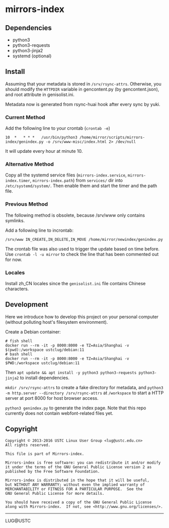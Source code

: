# mirrors-index

## Dependencies

* python3
* python3-requests
* python3-jinja2
* systemd (optional)

## Install

Assuming that your metadata is stored in `/srv/rsync-attrs`. Otherwise, you should modify the `HTTPDIR` variable in gencontent.py (by gencontent.json), and root attribute in genisolist.ini.

Metadata now is generated from rsync-huai hook after every sync by yuki.

### Current Method

Add the following line to your crontab (`crontab -e`)

```
10  *   * * *   /usr/bin/python3 /home/mirror/scripts/mirrors-index/genindex.py -o /srv/www-misc/index.html 2> /dev/null
```

It will update every hour at minute 10.

### Alternative Method

Copy all the systemd service files (`mirrors-index.service`, `mirrors-index.timer`,
`mirrors-index.path`) from `services/` dir into `/etc/systemd/system/`.
Then enable them and start the timer and the path file.

### Previous Method

The following method is obsolete, because /srv/www only contains symlinks.

Add a following line to incrontab:

```/srv/www IN_CREATE,IN_DELETE,IN_MOVE /home/mirror/newindex/genindex.py```

The crontab file was also used to trigger the update based on time before.
Use `crontab -l -u mirror` to check the line that has been commented out for now.

### Locales

Install zh_CN locales since the `genisolist.ini` file contains Chinese characters.

## Development

Here we introduce how to develop this project on your personal computer (without polluting host's filesystem environment).

Create a Debian container:

```shell
# fish shell
docker run --rm -it -p 8000:8000 -e TZ=Asia/Shanghai -v $(pwd):/workspace ustclug/debian:11
# bash shell
docker run --rm -it -p 8000:8000 -e TZ=Asia/Shanghai -v $PWD:/workspace ustclug/debian:11
```

Then `apt update && apt install -y python3 python3-requests python3-jinja2` to install dependencies.

`mkdir /srv/rsync-attrs` to create a fake directory for metadata, and `python3 -m http.server --directory /srv/rsync-attrs` at `/workspace` to start a HTTP server at port 8000 for host browser access.

`python3 genindex.py` to generate the index page. Note that this repo currently does not contain webfont-related files yet.

## Copyright

    Copyright © 2013-2016 USTC Linux User Group <lug@ustc.edu.cn>
    All rights reserved.

    This file is part of Mirrors-index.

    Mirrors-index is free software: you can redistribute it and/or modify
    it under the terms of the GNU General Public License version 2 as
    published by the Free Software Foundation.

    Mirrors-index is distributed in the hope that it will be useful,
    but WITHOUT ANY WARRANTY; without even the implied warranty of
    MERCHANTABILITY or FITNESS FOR A PARTICULAR PURPOSE.  See the
    GNU General Public License for more details.

    You should have received a copy of the GNU General Public License
    along with Mirrors-index.  If not, see <http://www.gnu.org/licenses/>.

* * *
LUG@USTC
